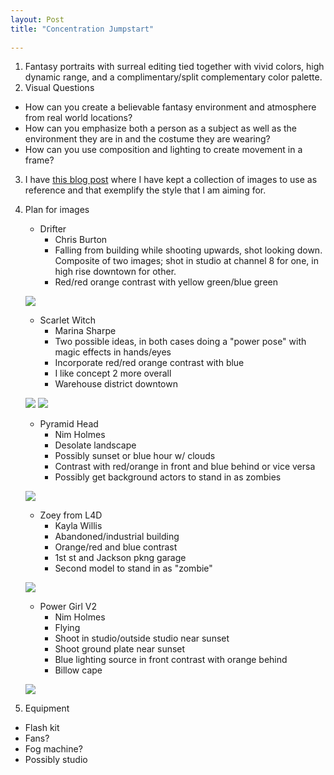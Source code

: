 ```yaml
---
layout: Post
title: "Concentration Jumpstart"
 
---
```


 

1. Fantasy portraits with surreal editing tied together with vivid colors,
   high dynamic range, and a complimentary/split complementary color palette.
2. Visual Questions
  - How can you create a believable fantasy environment and atmosphere from real world
    locations?
  - How can you emphasize both a person as a subject as well as
    the environment they are in and the costume they are wearing?
  - How can you use composition and lighting to create movement in a
    frame?
3. I have [this blog post](http://grayolson.com/ap/photography/2015/12/13/ap-photo-concentration-references.html) where I have kept a collection of images to use
   as reference and that exemplify the style that I am aiming for.
4. Plan for images
    - Drifter
        - Chris Burton
        - Falling from building while shooting upwards, shot looking down.
    Composite of two images; shot in studio at channel 8 for one, in
    high rise downtown for other.
        - Red/red orange contrast with yellow green/blue green

    ![][drifter]

    - Scarlet Witch
        - Marina Sharpe
        - Two possible ideas, in both cases doing a "power pose" with
        magic effects in hands/eyes
        - Incorporate red/red orange contrast with blue
        - I like concept 2 more overall
        - Warehouse district downtown

    ![][scarletwitch1]
    ![][scarletwitch2]

    - Pyramid Head
        - Nim Holmes
        - Desolate landscape
        - Possibly sunset or blue hour w/ clouds
        - Contrast with red/orange in front and blue behind or vice
        versa
        - Possibly get background actors to stand in as zombies

    ![][pyramidhead]

    - Zoey from L4D
        - Kayla Willis
        - Abandoned/industrial building
        - Orange/red and blue contrast
        - 1st st and Jackson pkng garage
        - Second model to stand in as "zombie"

    ![][zoey]

    - Power Girl V2
        - Nim Holmes
        - Flying
        - Shoot in studio/outside studio near sunset
        - Shoot ground plate near sunset
        - Blue lighting source in front contrast with orange behind
        - Billow cape

    ![][powergirl]

5. Equipment
  - Flash kit
  - Fans?
  - Fog machine?
  - Possibly studio


[drifter]: /assets/img/s2w1/drifter.jpg
[scarletwitch1]: /assets/img/s2w1/scarletwitch.jpg
[scarletwitch2]: /assets/img/s2w1/scarletwitch2.jpg
[pyramidhead]: /assets/img/s2w1/pyramidhead.jpg
[zoey]: /assets/img/s2w1/zoey.jpg
[powergirl]: /assets/img/s2w1/powergirl.jpg
